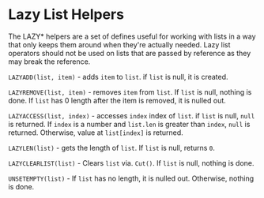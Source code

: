 # Lazy List Helpers #
The LAZY* helpers are a set of defines useful for working with lists in a way that only keeps them around when they're actually needed. Lazy list operators should not be used on lists that are passed by reference as they may break the reference.

`LAZYADD(list, item)` - adds `item` to `list`. if `list` is null, it is created.

`LAZYREMOVE(list, item)` - removes `item` from `list`. If `list` is null, nothing is done. If `list` has 0 length after the item is removed, it is nulled out.

`LAZYACCESS(list, index)` - accesses `index` index of `list`. if `list` is null, `null` is returned. If `index` is a number and `list.len` is greater than `index`, `null` is returned. Otherwise, value at `list[index]` is returned.

`LAZYLEN(list)` - gets the length of `list`. If `list` is null, returns `0`.

`LAZYCLEARLIST(list)` - Clears `list` via. `Cut()`. If `list` is null, nothing is done.

`UNSETEMPTY(list)` - If `list` has no length, it is nulled out. Otherwise, nothing is done.
